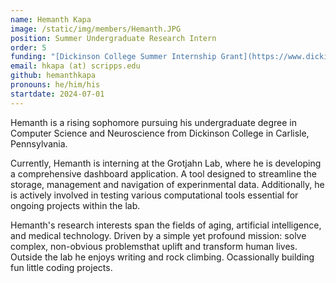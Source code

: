 ```yaml
---
name: Hemanth Kapa 
image: /static/img/members/Hemanth.JPG 
position: Summer Undergraduate Research Intern
order: 5
funding: "[Dickinson College Summer Internship Grant](https://www.dickinson.edu/info/20211/career_center/589/internship_grants)"
email: hkapa (at) scripps.edu
github: hemanthkapa
pronouns: he/him/his
startdate: 2024-07-01
---
```


Hemanth is a rising sophomore pursuing his undergraduate degree in Computer Science and Neuroscience from Dickinson College in Carlisle, Pennsylvania. 

Currently, Hemanth is interning at the Grotjahn Lab, where he is developing a comprehensive dashboard application. A tool designed to streamline the storage, management and navigation of experinmental data. Additionally, he is actively involved in testing various computational tools essential for ongoing projects within the lab.

Hemanth's research interests span the fields of aging, artificial intelligence, and medical technology. Driven by a simple yet profound mission: solve complex, non-obvious problemsthat uplift and transform human lives. Outside the lab he enjoys writing and rock climbing. Ocassionally building fun little coding projects. 